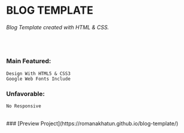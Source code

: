 # BLOG TEMPLATE
###### Blog Template created with HTML & CSS.

<br />

### Main Featured:
    Design With HTML5 & CSS3
    Google Web Fonts Include

### Unfavorable:
    No Responsive

<br/>
### [Preview Project](https://romanakhatun.github.io/blog-template/)
<br/>
